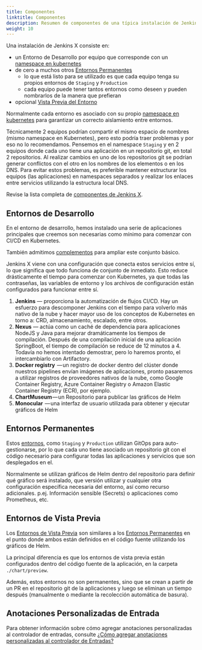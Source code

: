 ```yaml
---
title: Componentes
linktitle: Componentes
description: Resumen de componentes de una típica instalación de Jenkins X
weight: 10
---
```


Una instalación de Jenkins X consiste en:

* un Entorno de Desarrollo por equipo que corresponde con un [namespace en kubernetes](https://kubernetes.io/docs/concepts/overview/working-with-objects/namespaces/)
* de cero a muchos otros [Entornos Permanentes](/docs/concepts/features/#environments)
  * lo que está listo para se utilizado es que cada equipo tenga su propios entornos de `Staging` y `Production`
  * cada equipo puede tener tantos entornos como deseen y pueden nombrarlos de la manera que prefieran
* opcional [Vista Previa del Entorno](/docs/concepts/features/#preview-environments)

Normalmente cada entorno es asociado con su propio [namespace en kubernetes](https://kubernetes.io/docs/concepts/overview/working-with-objects/namespaces/) para garantizar un correcto aislamiento entre entornos.

Técnicamente 2 equipos podrían compartir el mismo espacio de nombres (mismo namespace en Kubernetes), pero esto podría traer problemas y por eso no lo recomendamos. Pensemos en el namespace `Staging` y en 2 equipos donde cada uno tiene una aplicación en un repositorio git, en total 2 repositorios. Al realizar cambios en uno de los repositorios git se podrían generar conflictos con el otro en los nombres de los elementos o en los DNS. Para evitar estos problemas, es preferible mantener estructurar los equipos (las aplicaciones) en namespaces separados y realizar los enlaces entre servicios utilizando la estructura local DNS.

Revise la lista completa de [componentes de Jenkins X](/docs/reference/components/).

## Entornos de Desarrollo

En el entorno de desarrollo, hemos instalado una serie de aplicaciones principales que creemos son necesarias como mínimo para comenzar con CI/CD en Kubernetes.

También admitimos [complementos](/docs/concepts/features/#applications) para ampliar este conjunto básico.

Jenkins X viene con una configuración que conecta estos servicios entre sí, lo que significa que todo funciona de conjunto de inmediato. Esto reduce drásticamente el tiempo para comenzar con Kubernetes, ya que todas las contraseñas, las variables de entorno y los archivos de configuración están configurados para funcionar entre sí.

1. __Jenkins__ — proporciona la automatización de flujos CI/CD. Hay un esfuerzo para descomponer Jenkins con el tiempo para volverlo más nativo de la nube y hacer mayor uso de los conceptos de Kubernetes en torno a: CRD, almacenamiento, escalado, entre otros.
2. __Nexus__ — actúa como un caché de dependencia para aplicaciones NodeJS y Java para mejorar dramáticamente los tiempos de compilación. Después de una compilación inicial de una aplicación SpringBoot, el tiempo de compilación se reduce de 12 minutos a 4. Todavía no hemos intentado demostrar, pero lo haremos pronto, el intercambiarlo con Artifactory.
3. __Docker registry__  — un registro de docker dentro del clúster donde nuestros pipelines envían imágenes de aplicaciones, pronto pasaremos a utilizar registros de proveedores nativos de la nube, como Google Container Registry, Azure Container Registry o Amazon Elastic Container Registry (ECR), por ejemplo.
4. __ChartMuseum__ — un Repositorio para publicar las gráficos de Helm
5. __Monocular__  — una interfaz de usuario utilizada para obtener y ejecutar gráficos de Helm

## Entornos Permanentes

Estos [entornos](/docs/concepts/features/#environments), como `Staging` y `Production` utilizan GitOps para auto-gestionarse, por lo que cada uno tiene asociado un repositorio git con el código necesario para configurar todas las aplicaciones y servicios que son desplegados en el.

Normalmente se utilizan gráficos de Helm dentro del repositorio para definir qué gráfico será instalado, que versión utilizar y cualquier otra configuración específica necesaria del entorno, así como recurso adicionales. p.ej. Información sensible (Secrets) o aplicaciones como Prometheus, etc.

## Entornos de Vista Previa

Los [Entornos de Vista Previa](/docs/concepts/features/#preview-environments) son similares a los [Entornos Permanentes](/docs/concepts/features/#environments) en el punto donde ambos están definidos en el código fuente utilizando los gráficos de Helm.

La principal diferencia es que los entornos de vista previa están configurados dentro del código fuente de la aplicación, en la carpeta `./chart/preview`.

Además, estos entornos no son permanentes, sino que se crean a partir de un PR en el repositorio git de la aplicaciones y luego se eliminan un tiempo después (manualmente o mediante la recolección automática de basura).

## Anotaciones Personalizadas de Entrada

Para obtener información sobre cómo agregar anotaciones personalizadas al controlador de entradas, consulte [¿Cómo agregar anotaciones personalizadas al controlador de Entradas?](/docs/managing-jx/faq/#how-to-add-custom-annotations-to-ingress-controller)